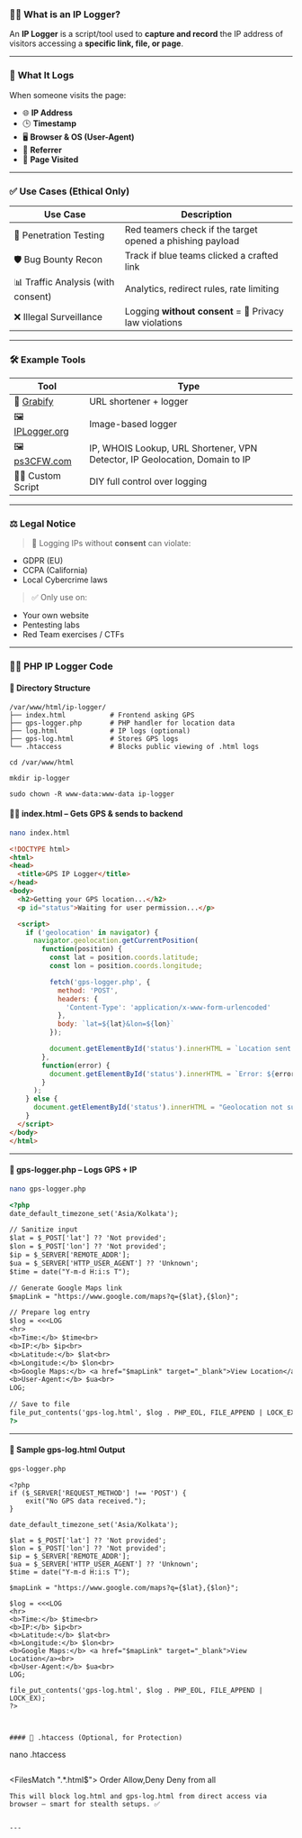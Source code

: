 

### 🕵️‍♂️ **What is an IP Logger?**

An **IP Logger** is a script/tool used to **capture and record** the IP address of visitors accessing a **specific link, file, or page**.

---

### 🧠 **What It Logs**

When someone visits the page:

* 🌐 **IP Address**
* 🕒 **Timestamp**
* 🖥️ **Browser & OS (User-Agent)**
* 🔗 **Referrer**
* 📄 **Page Visited**

---

### ✅ **Use Cases (Ethical Only)**

| Use Case                           | Description                                               |
| ---------------------------------- | --------------------------------------------------------- |
| 🎯 Penetration Testing             | Red teamers check if the target opened a phishing payload |
| 🛡️ Bug Bounty Recon               | Track if blue teams clicked a crafted link                |
| 📊 Traffic Analysis (with consent) | Analytics, redirect rules, rate limiting                  |
| ❌ Illegal Surveillance             | Logging **without consent** = 🚫 Privacy law violations   |

---

### 🛠️ **Example Tools**

| Tool                | Type                          |
| ------------------- | ----------------------------- |
| 🔗 [Grabify](https://grabify.link/#google_vignette)           | URL shortener + logger        |
| 🖼️ [IPLogger.org](https://iplogger.org/)    | Image-based logger            |
| 🖼️ [ps3CFW.com](https://ps3cfw.com/)   | IP, WHOIS Lookup, URL Shortener, VPN Detector, IP Geolocation, Domain to IP      |
| 🧑‍💻 Custom Script | DIY full control over logging |

---

### ⚖️ **Legal Notice**

> 🚨 Logging IPs without **consent** can violate:

* GDPR (EU)
* CCPA (California)
* Local Cybercrime laws

> ✅ Only use on:

* Your own website
* Pentesting labs
* Red Team exercises / CTFs

---

### 🧑‍💻 **PHP IP Logger Code**

#### 📂 Directory Structure

```
/var/www/html/ip-logger/
├── index.html           # Frontend asking GPS
├── gps-logger.php       # PHP handler for location data
├── log.html             # IP logs (optional)
├── gps-log.html         # Stores GPS logs
└── .htaccess            # Blocks public viewing of .html logs
```
```
cd /var/www/html
```
```
mkdir ip-logger
```
```
sudo chown -R www-data:www-data ip-logger
```
#### 🧑‍💻 index.html – Gets GPS & sends to backend

```bash
nano index.html
```
```html
<!DOCTYPE html>
<html>
<head>
  <title>GPS IP Logger</title>
</head>
<body>
  <h2>Getting your GPS location...</h2>
  <p id="status">Waiting for user permission...</p>

  <script>
    if ('geolocation' in navigator) {
      navigator.geolocation.getCurrentPosition(
        function(position) {
          const lat = position.coords.latitude;
          const lon = position.coords.longitude;

          fetch('gps-logger.php', {
            method: 'POST',
            headers: {
              'Content-Type': 'application/x-www-form-urlencoded'
            },
            body: `lat=${lat}&lon=${lon}`
          });

          document.getElementById('status').innerHTML = `Location sent: ${lat}, ${lon}`;
        },
        function(error) {
          document.getElementById('status').innerHTML = `Error: ${error.message}`;
        }
      );
    } else {
      document.getElementById('status').innerHTML = "Geolocation not supported by your browser.";
    }
  </script>
</body>
</html>


```

---

#### 🧾 gps-logger.php – Logs GPS + IP
```bash
nano gps-logger.php
```

```html
<?php
date_default_timezone_set('Asia/Kolkata');

// Sanitize input
$lat = $_POST['lat'] ?? 'Not provided';
$lon = $_POST['lon'] ?? 'Not provided';
$ip = $_SERVER['REMOTE_ADDR'];
$ua = $_SERVER['HTTP_USER_AGENT'] ?? 'Unknown';
$time = date("Y-m-d H:i:s T");

// Generate Google Maps link
$mapLink = "https://www.google.com/maps?q={$lat},{$lon}";

// Prepare log entry
$log = <<<LOG
<hr>
<b>Time:</b> $time<br>
<b>IP:</b> $ip<br>
<b>Latitude:</b> $lat<br>
<b>Longitude:</b> $lon<br>
<b>Google Maps:</b> <a href="$mapLink" target="_blank">View Location</a><br>
<b>User-Agent:</b> $ua<br>
LOG;

// Save to file
file_put_contents('gps-log.html', $log . PHP_EOL, FILE_APPEND | LOCK_EX);
?>

```

---
#### 📌 Sample gps-log.html Output
```bash
gps-logger.php
```
```
<?php
if ($_SERVER['REQUEST_METHOD'] !== 'POST') {
    exit("No GPS data received.");
}

date_default_timezone_set('Asia/Kolkata');

$lat = $_POST['lat'] ?? 'Not provided';
$lon = $_POST['lon'] ?? 'Not provided';
$ip = $_SERVER['REMOTE_ADDR'];
$ua = $_SERVER['HTTP_USER_AGENT'] ?? 'Unknown';
$time = date("Y-m-d H:i:s T");

$mapLink = "https://www.google.com/maps?q={$lat},{$lon}";

$log = <<<LOG
<hr>
<b>Time:</b> $time<br>
<b>IP:</b> $ip<br>
<b>Latitude:</b> $lat<br>
<b>Longitude:</b> $lon<br>
<b>Google Maps:</b> <a href="$mapLink" target="_blank">View Location</a><br>
<b>User-Agent:</b> $ua<br>
LOG;

file_put_contents('gps-log.html', $log . PHP_EOL, FILE_APPEND | LOCK_EX);
?>


```


```

#### 🔐 .htaccess (Optional, for Protection)

```
nano .htaccess
```

```
<FilesMatch ".*\.html$">
    Order Allow,Deny
    Deny from all
</FilesMatch>

```
This will block log.html and gps-log.html from direct access via browser — smart for stealth setups. ✅


---
